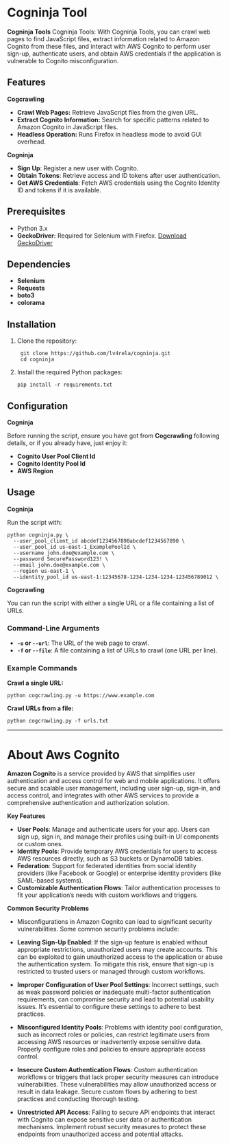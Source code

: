 # Cogninja Tool

**Cogninja Tools**  Cogninja Tools: With Cogninja Tools, you can crawl web pages to find JavaScript files, extract information related to Amazon Cognito from these files, and interact with AWS Cognito to perform user sign-up, authenticate users, and obtain AWS credentials if the application is vulnerable to Cognito misconfiguration.

## Features

**Cogcrawling**
- **Crawl Web Pages:** Retrieve JavaScript files from the given URL.
- **Extract Cognito Information:** Search for specific patterns related to Amazon Cognito in JavaScript files.
- **Headless Operation:** Runs Firefox in headless mode to avoid GUI overhead.
  
**Cogninja**
  
- **Sign Up**: Register a new user with Cognito.
- **Obtain Tokens**: Retrieve access and ID tokens after user authentication.
- **Get AWS Credentials**: Fetch AWS credentials using the Cognito Identity ID and tokens if it is available.

## Prerequisites

- Python 3.x
- **GeckoDriver:** Required for Selenium with Firefox. [Download GeckoDriver](https://github.com/mozilla/geckodriver/releases)


## Dependencies

- **Selenium**
- **Requests**
- **boto3**
- **colorama**

## Installation

1. Clone the repository:

    ```
     git clone https://github.com/lv4rela/cogninja.git
     cd cogninja
    ```

2. Install the required Python packages:

    ```
    pip install -r requirements.txt
    ```

## Configuration

**Cogninja**

Before running the script, ensure you have got from **Cogcrawling** following details, or if you already have, just enjoy it:

- **Cognito User Pool Client Id**
- **Cognito Identity Pool Id**
- **AWS Region**

## Usage

**Cogninja**

Run the script with:

```
python cogninja.py \
  --user_pool_client_id abcdef1234567890abcdef1234567890 \
  --user_pool_id us-east-1_ExamplePoolId \
  --username john.doe@example.com \
  --password SecurePassword123! \
  --email john.doe@example.com \
  --region us-east-1 \
  --identity_pool_id us-east-1:12345678-1234-1234-1234-123456789012 \

```
**Cogcrawling**

You can run the script with either a single URL or a file containing a list of URLs.

### Command-Line Arguments

- **`-u` or `--url`**: The URL of the web page to crawl.
- **`-f` or `--file`**: A file containing a list of URLs to crawl (one URL per line).

### Example Commands

**Crawl a single URL:**

```
python cogcrawling.py -u https://www.example.com
```

**Crawl URLs from a file:**

```
python cogcrawling.py -f urls.txt
```
-------------------------------------------------------------------------------------------------------------------------------------

# About Aws Cognito

**Amazon Cognito** is a service provided by AWS that simplifies user authentication and access control for web and mobile applications. It offers secure and scalable user management, including user sign-up, sign-in, and access control, and integrates with other AWS services to provide a comprehensive authentication and authorization solution.

**Key Features**

- **User Pools**: Manage and authenticate users for your app. Users can sign up, sign in, and manage their profiles using built-in UI components or custom ones.
- **Identity Pools**: Provide temporary AWS credentials for users to access AWS resources directly, such as S3 buckets or DynamoDB tables.
- **Federation**: Support for federated identities from social identity providers (like Facebook or Google) or enterprise identity providers (like SAML-based systems).
- **Customizable Authentication Flows**: Tailor authentication processes to fit your application’s needs with custom workflows and triggers.

**Common Security Problems**

- Misconfigurations in Amazon Cognito can lead to significant security vulnerabilities. Some common security problems include:

- **Leaving Sign-Up Enabled**: If the sign-up feature is enabled without appropriate restrictions, unauthorized users may create accounts. This can be exploited to gain unauthorized access to the application or abuse the authentication system. To mitigate this risk, ensure that sign-up is restricted to trusted users or managed through custom workflows.

- **Improper Configuration of User Pool Settings**: Incorrect settings, such as weak password policies or inadequate multi-factor authentication requirements, can compromise security and lead to potential usability issues. It’s essential to configure these settings to adhere to best practices.

- **Misconfigured Identity Pools**: Problems with identity pool configuration, such as incorrect roles or policies, can restrict legitimate users from accessing AWS resources or inadvertently expose sensitive data. Properly configure roles and policies to ensure appropriate access control.

- **Insecure Custom Authentication Flows**: Custom authentication workflows or triggers that lack proper security measures can introduce vulnerabilities. These vulnerabilities may allow unauthorized access or result in data leakage. Secure custom flows by adhering to best practices and conducting thorough testing.

- **Unrestricted API Access**: Failing to secure API endpoints that interact with Cognito can expose sensitive user data or authentication mechanisms. Implement robust security measures to protect these endpoints from unauthorized access and potential attacks.

